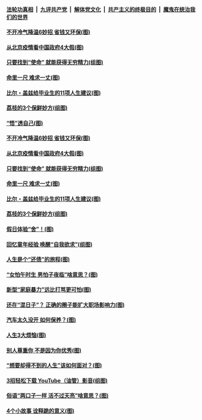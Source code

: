 ####  [法轮功真相](../../../../basic/blob/master/README.md?t=06222102) &nbsp;|&nbsp; [九评共产党](../../../../9ping.md/blob/master/README.md?t=06222102) &nbsp;|&nbsp; [解体党文化](../../../../jtdwh.md/blob/master/README.md?t=06222102)  &nbsp;|&nbsp; [共产主义的终极目的](../../../../gczydzjmd.md/blob/master/README.md?t=06222102) &nbsp;|&nbsp; [魔鬼在统治我们的世界](../../../../mgztzwmdsj.md/blob/master/README.md?t=06222102) 

#### [不开冷气降温6妙招 省钱又环保(图)](../pages/p8/937329.md?t=06222102) 

#### [从北京疫情看中国政府4大假(图)](../pages/p8/937196.md?t=06222102) 

#### [只要找到“使命” 就能获得无穷精力(组图)](../pages/p8/937159.md?t=06222102) 

#### [命里一尺 难求一丈(图)](../pages/p8/936782.md?t=06222102) 

#### [比尔・盖兹给毕业生的11项人生建议(图)](../pages/p8/936231.md?t=06222102) 

#### [荔枝的3个保鲜妙方(组图)](../pages/p8/936950.md?t=06222102) 

#### [“悟”透自己(图)](../pages/p8/936972.md?t=06222102) 

#### [不开冷气降温6妙招 省钱又环保(图)](../pages/p8/937329.md?t=06222102) 

#### [从北京疫情看中国政府4大假(图)](../pages/p8/937196.md?t=06222102) 

#### [只要找到“使命” 就能获得无穷精力(组图)](../pages/p8/937159.md?t=06222102) 

#### [命里一尺 难求一丈(图)](../pages/p8/936782.md?t=06222102) 

#### [比尔・盖兹给毕业生的11项人生建议(图)](../pages/p8/936231.md?t=06222102) 

#### [荔枝的3个保鲜妙方(组图)](../pages/p8/936950.md?t=06222102) 

#### [假日体验“舍”！(图)](../pages/p8/937183.md?t=06222102) 

#### [回忆童年经验 唤醒“自我欲求”(组图)](../pages/p8/937082.md?t=06222102) 

#### [人生是个“还债”的旅程(图)](../pages/p8/936768.md?t=06222102) 

#### [“女怕午时生 男怕子夜临”啥意思？(图)](../pages/p8/937081.md?t=06222102) 

#### [新型“家庭暴力”远比打骂更可怕(图)](../pages/p8/936230.md?t=06222102) 

#### [还在“混日子”？ 正确的圈子能扩大职场影响力(图)](../pages/p8/937049.md?t=06222102) 

#### [汽车太久没开 如何保养？(图)](../pages/p8/937035.md?t=06222102) 

#### [人生3大烦恼(图)](../pages/p8/936959.md?t=06222102) 

#### [别人尊重你 不是因为你优秀(图)](../pages/p8/936253.md?t=06222102) 

#### [“想要却得不到的人生”该如何面对？(图)](../pages/p8/936933.md?t=06222102) 

#### [3招轻松下载 YouTube（油管）影音(组图)](../pages/p8/936922.md?t=06222102) 

#### [俗语“两口子一样 活不过天亮”啥意思？(图)](../pages/p8/936917.md?t=06222102) 

#### [4个小故事 诠释跪的意义(图)](../pages/p8/936353.md?t=06222102) 

